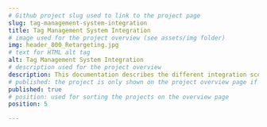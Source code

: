 ```yaml
---
# Github project slug used to link to the project page
slug: tag-management-system-integration
title: Tag Management System Integration
# image used for the project overview (see assets/img folder)
img: header_800_Retargeting.jpg
# text for HTML alt tag
alt: Tag Management System Integration
# description used for the project overview
description: This documentation describes the different integration scenarios of the ACT into common Tag Management Systems (TMS). 
# published: the project is only shown on the project overview page if set to true
published: true
# position: used for sorting the projects on the overview page 
position: 5

---
```

